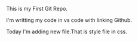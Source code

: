 This is my First Git Repo.

I'm writting my code in vs code with linking Github.

Today I'm adding new file.That is style file in css.